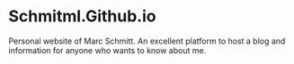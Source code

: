 # Schmitml.Github.io

Personal website of Marc Schmitt. An excellent platform to host a blog and information for anyone who wants to know about me.
